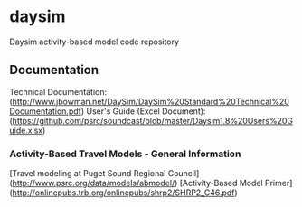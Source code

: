 # daysim
Daysim activity-based model code repository

## Documentation

Technical Documentation: (http://www.jbowman.net/DaySim/DaySim%20Standard%20Technical%20Documentation.pdf)
User's Guide (Excel Document): (https://github.com/psrc/soundcast/blob/master/Daysim1.8%20Users%20Guide.xlsx)

### Activity-Based Travel Models - General Information
[Travel modeling at Puget Sound Regional Council] (http://www.psrc.org/data/models/abmodel/)
[Activity-Based Model Primer] (http://onlinepubs.trb.org/onlinepubs/shrp2/SHRP2_C46.pdf)
